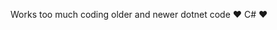 <!---
anttieskola/anttieskola is a ✨ special ✨ repository because its `README.md` (this file) appears on your GitHub profile.
You can click the Preview link to take a look at your changes.
--->
Works too much coding older and newer dotnet code
:hearts: C# :hearts:
